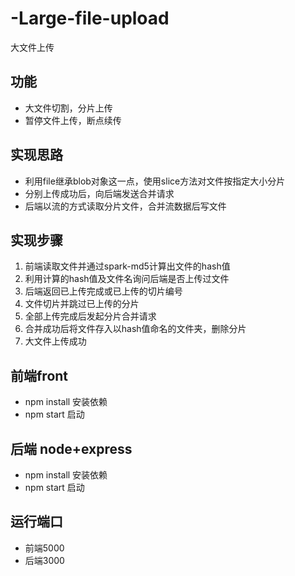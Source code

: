 # -Large-file-upload
大文件上传

## 功能
* 大文件切割，分片上传
* 暂停文件上传，断点续传

## 实现思路
* 利用file继承blob对象这一点，使用slice方法对文件按指定大小分片
* 分别上传成功后，向后端发送合并请求
* 后端以流的方式读取分片文件，合并流数据后写文件

## 实现步骤
1. 前端读取文件并通过spark-md5计算出文件的hash值
2. 利用计算的hash值及文件名询问后端是否上传过文件
3. 后端返回已上传完成或已上传的切片编号
4. 文件切片并跳过已上传的分片
5. 全部上传完成后发起分片合并请求
6. 合并成功后将文件存入以hash值命名的文件夹，删除分片
7. 大文件上传成功

## 前端front
* npm install 安装依赖
* npm start 启动

## 后端 node+express
* npm install 安装依赖
* npm start 启动

## 运行端口
* 前端5000
* 后端3000
